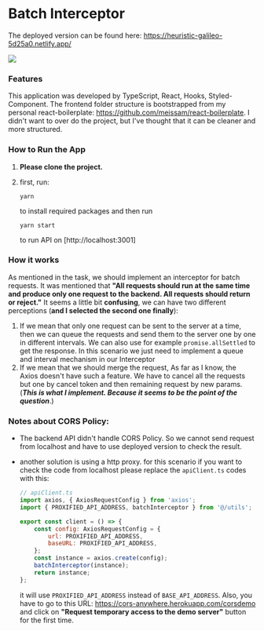 # Batch Interceptor

The deployed version can be found here: 
https://heuristic-galileo-5d25a0.netlify.app/

![](https://gcdn.pbrd.co/images/15rkryZPYYXb.png)

### Features

This application was developed by TypeScript, React, Hooks, Styled-Component. The frontend folder structure is bootstrapped from my personal react-boilerplate: https://github.com/meissam/react-boilerplate. I didn't want to over do the project, but I've thought that it can be cleaner and more structured. 



### How to Run the App

1. **Please clone the project.** 

2. first, run: 

   `yarn`

   to install required packages and then run

   `yarn start`

   to run API on [http://localhost:3001] 



### How it works

As mentioned in the task, we should implement an interceptor for batch requests. It was mentioned that **"All requests should run at the same time and produce only one request to the backend. All requests should return or reject."** It seems a little bit **confusing**, we can have two different perceptions (**and I selected the second one finally**):

1. If we mean that only one request can be sent to the server at a time, then we can queue the requests and send them to the server one by one in different intervals. We can also use for example `promise.allSettled` to get the response. In this scenario we just need to implement a queue and interval mechanism in our Interceptor
2. If we mean that we should merge the request, As far as I know, the Axios doesn't have such a feature. We have to cancel all the requests but one by cancel token and then remaining request by new params. (***This is what I implement. Because it seems to be the point of the question***.) 



### Notes about CORS Policy:

- The backend API didn't handle CORS Policy. So we cannot send request from localhost and have to use deployed version to check the result. 

- another solution is using a http proxy. for this scenario if you want to check the code from localhost please replace the `apiClient.ts` codes with this: 

  ```javascript
  // apiClient.ts
  import axios, { AxiosRequestConfig } from 'axios';
  import { PROXIFIED_API_ADDRESS, batchInterceptor } from '@/utils';
  
  export const client = () => {
      const config: AxiosRequestConfig = {
          url: PROXIFIED_API_ADDRESS,
          baseURL: PROXIFIED_API_ADDRESS,
      };
      const instance = axios.create(config);
      batchInterceptor(instance);
      return instance;
  };
  ```

  it will use `PROXIFIED_API_ADDRESS` instead of `BASE_API_ADDRESS`. Also, you have to go to this URL: https://cors-anywhere.herokuapp.com/corsdemo and click on **"Request temporary access to the demo server"** button for the first time. 